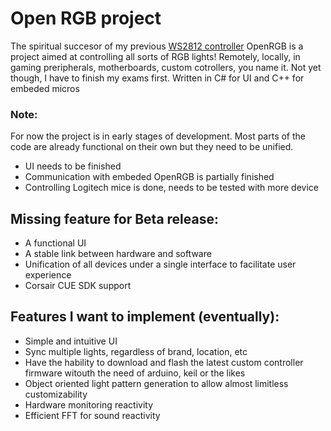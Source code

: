 # Open RGB project
The spiritual succesor of my previous [WS2812 controller](https://github.com/Dany-Boy55/Addressable-WS2812-LED-controller)
OpenRGB is a project aimed at controlling all sorts of RGB lights! Remotely, locally, in gaming preripherals, motherboards, custom cotrollers, you name it. Not yet though, I have to finish my exams first.
Written in C# for UI and C++ for embeded micros

### Note:
For now the project is in early stages of development. Most parts of the code are already functional on their own but they need to be unified.
* UI needs to be finished
* Communication with embeded OpenRGB is partially finished
* Controlling Logitech mice is done, needs to be tested with more device

## Missing feature for Beta release:
* A functional UI
* A stable link between hardware and software
* Unification of all devices under a single interface to facilitate user experience
* Corsair CUE SDK support

## Features I want to implement (eventually):
- Simple and intuitive UI
- Sync multiple lights, regardless of brand, location, etc
- Have the hability to download and flash the latest custom controller firmware witouth the need of arduino, keil or the likes
- Object oriented light pattern generation to allow almost limitless customizability
- Hardware monitoring reactivity
- Efficient FFT for sound reactivity
